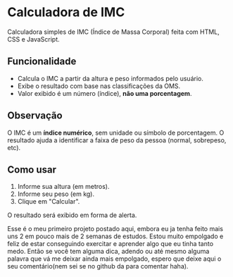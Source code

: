 # Calculadora de IMC

Calculadora simples de IMC (Índice de Massa Corporal) feita com HTML, CSS e JavaScript.

## Funcionalidade

- Calcula o IMC a partir da altura e peso informados pelo usuário.
- Exibe o resultado com base nas classificações da OMS.
- Valor exibido é um número (índice), **não uma porcentagem**.

## Observação

O IMC é um **índice numérico**, sem unidade ou símbolo de porcentagem. O resultado ajuda a identificar a faixa de peso da pessoa (normal, sobrepeso, etc).

## Como usar

1. Informe sua altura (em metros).
2. Informe seu peso (em kg).
3. Clique em "Calcular".

O resultado será exibido em forma de alerta.

Esse é o meu primeiro projeto postado aqui, embora eu ja tenha feito mais uns 2 em pouco mais de 2 semanas de estudos.
Estou muito empolgado e feliz de estar conseguindo exercitar e aprender algo que eu tinha tanto medo. Então se você tem alguma dica, adendo ou até mesmo alguma palavra que vá me deixar ainda mais empolgado, espero que deixe aqui o seu comentário(nem sei se no github da para comentar haha).
